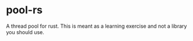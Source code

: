 # pool-rs

A thread pool for rust. This is meant as a learning exercise and not a library you should use.
